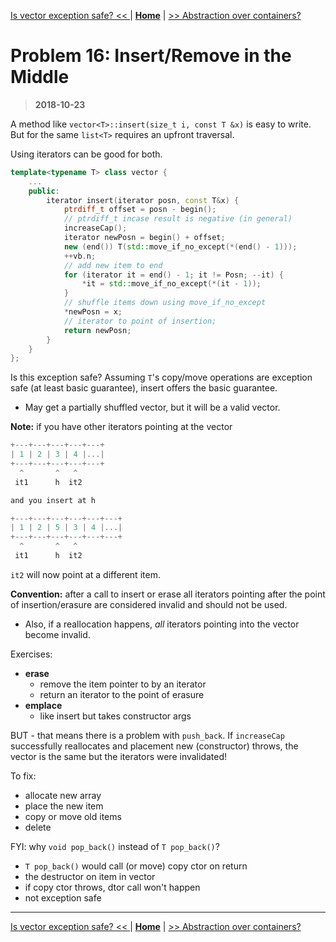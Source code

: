 [Is vector exception safe? << ](./problem_15.md) | [**Home**](../README.md) | [>> Abstraction over containers?](./problem_17.md)

# Problem 16: Insert/Remove in the Middle

> **2018-10-23**

A method like `vector<T>::insert(size_t i, const T &x)` is easy to write.  
But for the same `list<T>` requires an upfront traversal.

Using iterators can be good for both.

```C++
template<typename T> class vector {
    ...
    public:
        iterator insert(iterator posn, const T&x) {
            ptrdiff_t offset = posn - begin();
            // ptrdiff_t incase result is negative (in general)
            increaseCap();
            iterator newPosn = begin() + offset;
            new (end()) T(std::move_if_no_except(*(end() - 1)));
            ++vb.n;
            // add new item to end
            for (iterator it = end() - 1; it != Posn; --it) {
                *it = std::move_if_no_except(*(it - 1));
            }
            // shuffle items down using move_if_no_except
            *newPosn = x;
            // iterator to point of insertion;
            return newPosn;
        }
    }
};
```

Is this exception safe? Assuming `T`'s copy/move operations are exception safe (at least basic guarantee), insert offers the basic guarantee.

- May get a partially shuffled vector, but it will be a valid vector.

**Note:** if you have other iterators pointing at the vector

```C
+---+---+---+---+---+
| 1 | 2 | 3 | 4 |...|
+---+---+---+---+---+
  ^       ^   ^
 it1      h  it2

and you insert at h

+---+---+---+---+---+---+
| 1 | 2 | 5 | 3 | 4 |...|
+---+---+---+---+---+---+
  ^       ^   ^
 it1      h  it2
```

`it2` will now point at a different item.

**Convention:** after a call to insert or erase all iterators pointing after the point of insertion/erasure are considered invalid and should not be used.

- Also, if a reallocation happens, _all_ iterators pointing into the vector become invalid.

Exercises:

- **erase**
  - remove the item pointer to by an iterator
  - return an iterator to the point of erasure
- **emplace**
  - like insert but takes constructor args

BUT - that means there is a problem with `push_back`. If `increaseCap` successfully reallocates and placement new (constructor) throws, the vector is the same but the iterators were invalidated!

To fix:

- allocate new array
- place the new item
- copy or move old items
- delete

FYI: why `void pop_back()` instead of `T pop_back()`?

- `T pop_back()` would call (or move) copy ctor on return
- the destructor on item in vector
- if copy ctor throws, dtor call won't happen
- not exception safe

---

[Is vector exception safe? << ](./problem_15.md) | [**Home**](../README.md) | [>> Abstraction over containers?](./problem_17.md)

